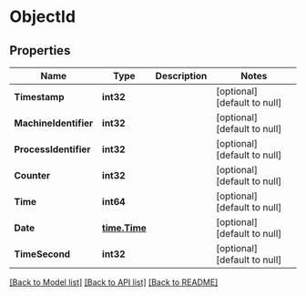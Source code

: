 # ObjectId

## Properties
Name | Type | Description | Notes
------------ | ------------- | ------------- | -------------
**Timestamp** | **int32** |  | [optional] [default to null]
**MachineIdentifier** | **int32** |  | [optional] [default to null]
**ProcessIdentifier** | **int32** |  | [optional] [default to null]
**Counter** | **int32** |  | [optional] [default to null]
**Time** | **int64** |  | [optional] [default to null]
**Date** | [**time.Time**](time.Time.md) |  | [optional] [default to null]
**TimeSecond** | **int32** |  | [optional] [default to null]

[[Back to Model list]](../README.md#documentation-for-models) [[Back to API list]](../README.md#documentation-for-api-endpoints) [[Back to README]](../README.md)


